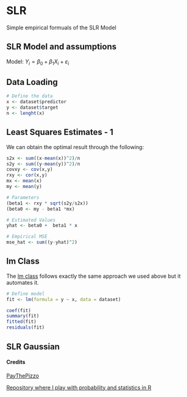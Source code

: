 # SLR
Simple empirical formuals of the SLR Model

## SLR Model and assumptions
Model: $Y_{i} = \beta_{0} + \beta_{1}X_{i} + \varepsilon_{i}$


## Data Loading
```r
# Define the data
x <- dataset$predictor
y <- dataset$target
n <- lenght(x)
```

## Least Squares Estimates - 1
We can obtain the optimal result through the following:

```r
s2x <- sum((x-mean(x))^2)/n
s2y <- sum((y-mean(y))^2)/n
covxy <- cov(x,y) 
rxy <- cor(x,y)
mx <- mean(x)
my <- mean(y)

# Parameters 
(beta1 <- rxy * sqrt(s2y/s2x))
(beta0 <- my - beta1 *mx)

# Estimated Values
yhat <- beta0 +  beta1 * x 

# Empirical MSE
mse_hat <- sum((y-yhat)^2)
```

## lm Class
The [lm class](https://www.rdocumentation.org/packages/stats/versions/3.6.2/topics/lm) follows
exactly the same approach we used above but it automates it. 

```r
# Define model
fit <- lm(formula = y ~ x, data = dataset)

coef(fit)
summary(fit)
fitted(fit)
residuals(fit)

```

## SLR Gaussian



#### Credits
[PayThePizzo](https://github.com/PayThePizzo/)

[Repository where I play with probability and statistics in R](https://github.com/PayThePizzo/Probability-Statistics)